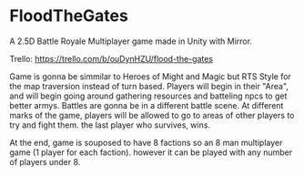 # FloodTheGates

A 2.5D Battle Royale Multiplayer game made in Unity with Mirror.

Trello: https://trello.com/b/ouDynHZU/flood-the-gates

Game is gonna be simmilar to Heroes of Might and Magic but RTS Style for the map traversion instead of turn based.
Players will begin in their "Area", and will begin going around gathering resources and batteling npcs to get better armys. Battles are gonna be in a different battle scene.
At different marks of the game, players will be allowed to go to areas of other players to try and fight them. the last player who survives, wins.

At the end, game is souposed to have 8 factions so an 8 man multiplayer game (1 player for each faction). however it can be played with any number of players under 8.
